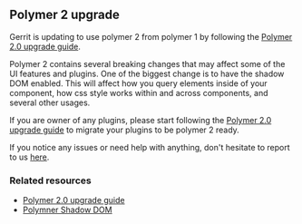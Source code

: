 ## Polymer 2 upgrade

Gerrit is updating to use polymer 2 from polymer 1 by following the [Polymer 2.0 upgrade guide](https://polymer-library.polymer-project.org/2.0/docs/upgrade).

Polymer 2 contains several breaking changes that may affect some of the UI features and plugins. One of the biggest change is to have the shadow DOM enabled. This will affect how you query elements inside of your component, how css style works within and across components, and several other usages.

If you are owner of any plugins, please start following the [Polymer 2.0 upgrade guide](https://polymer-library.polymer-project.org/2.0/docs/upgrade) to migrate your plugins to be polymer 2 ready.

If you notice any issues or need help with anything, don't hesitate to report to us [here](https://bugs.chromium.org/p/gerrit/issues/list).


### Related resources

- [Polymer 2.0 upgrade guide](https://polymer-library.polymer-project.org/2.0/docs/upgrade)
- [Polymner Shadow DOM](https://polymer-library.polymer-project.org/2.0/docs/devguide/shadow-dom)